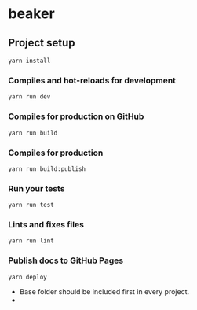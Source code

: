# beaker

## Project setup
```
yarn install
```

### Compiles and hot-reloads for development
```
yarn run dev
```

### Compiles for production on GitHub
```
yarn run build
```

### Compiles for production
```
yarn run build:publish
```

### Run your tests
```
yarn run test
```

### Lints and fixes files
```
yarn run lint
```

### Publish docs to GitHub Pages
```
yarn deploy
```

- Base folder should be included first in every project.
-